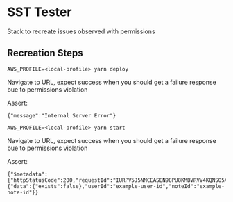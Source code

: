 # SST Tester

Stack to recreate issues observed with permissions

## Recreation Steps

```
AWS_PROFILE=<local-profile> yarn deploy
```

Navigate to URL, expect success when you should get a failure response bue to permissions violation

Assert:

```
{"message":"Internal Server Error"}
```

```
AWS_PROFILE=<local-profile> yarn start
```

Navigate to URL, expect success when you should get a failure response bue to permissions violation

Assert:

```
{"$metadata":{"httpStatusCode":200,"requestId":"IURPV5J5NMCEASEN98PU8KMBVRVV4KQNSO5AEMVJF66Q9ASUAAJG","attempts":1,"totalRetryDelay":0},"Item":{"data":{"exists":false},"userId":"example-user-id","noteId":"example-note-id"}}
```
